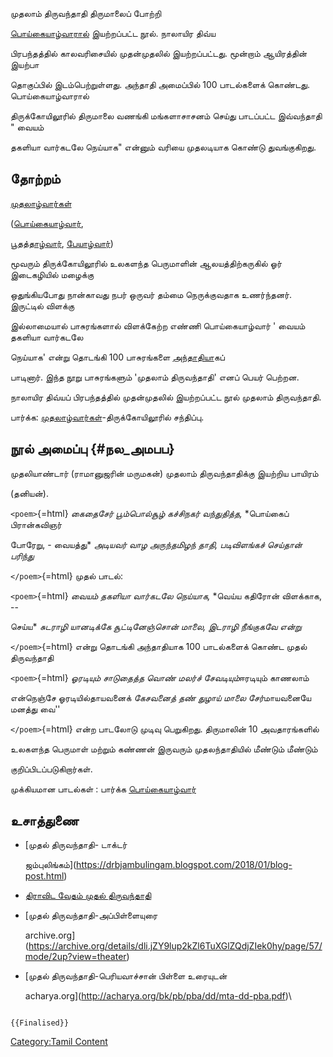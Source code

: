 முதலாம் திருவந்தாதி திருமாலைப் போற்றி
[பொய்கையாழ்வாரால்](பொய்கையாழ்வார் "wikilink") இயற்றப்பட்ட நூல். நாலாயிர திவ்ய
பிரபந்தத்தில் காலவரிசையில் முதன்முதலில் இயற்றப்பட்டது. மூன்றாம் ஆயிரத்தின் இயற்பா
தொகுப்பில் இடம்பெற்றுள்ளது. அந்தாதி அமைப்பில் 100 பாடல்களைக் கொண்டது. பொய்கையாழ்வாரால்
திருக்கோயிலூரில் திருமாலை வணங்கி மங்களாசாசனம் செய்து பாடப்பட்ட இவ்வந்தாதி \" வையம்
தகளியா வார்கடலே நெய்யாக\" என்னும் வரியை முதலடியாக கொண்டு துவங்குகிறது.

## தோற்றம்

[முதலாழ்வார்கள்](முதலாழ்வார்கள் "wikilink")
([பொய்கையாழ்வார்](பொய்கையாழ்வார் "wikilink"),
[பூதத்தாழ்வார்](பூதத்தாழ்வார் "wikilink"), [பேயாழ்வார்](பேயாழ்வார் "wikilink"))
மூவரும் திருக்கோயிலூரில் உலகளந்த பெருமாளின் ஆலயத்திற்கருகில் ஓர் இடைகழியில் மழைக்கு
ஒதுங்கியபோது நான்காவது நபர் ஒருவர் தம்மை நெருக்குவதாக உணர்ந்தனர். இருட்டில் விளக்கு
இல்லாமையால் பாசுரங்களால் விளக்கேற்ற எண்ணி பொய்கையாழ்வார் \' வையம் தகளியா வார்கடலே
நெய்யாக\' என்று தொடங்கி 100 பாசுரங்களை [அந்தாதிய](அந்தாதி "wikilink")ாகப்
பாடினார். இந்த நூறு பாசுரங்களும் \'முதலாம் திருவந்தாதி\' எனப் பெயர் பெற்றன.
நாலாயிர திவ்யப் பிரபந்தத்தில் முதன்முதலில் இயற்றப்பட்ட நூல் முதலாம் திருவந்தாதி.
பார்க்க: [முதலாழ்வார்கள்](முதலாழ்வார்கள் "wikilink")-திருக்கோயிலூரில் சந்திப்பு.

## நூல் அமைப்பு {#நல_அமபப}

முதலியாண்டார் (ராமானுஜரின் மருமகன்) முதலாம் திருவந்தாதிக்கு இயற்றிய பாயிரம்
(தனியன்).

`<poem>`{=html} *கைதைசேர் பூம்பொல்சூழ் கச்சிநகர் வந்துதித்த,* *பொய்கைப் பிரான்கவிஞர்
போரேறு, - வையத்து* *அடியவர் வாழ அருந்தமிழந் தாதி,* *படிவிளங்கச் செய்தான் பரிந்து*
`</poem>`{=html} முதல் பாடல்:

`<poem>`{=html} *வையம் தகளியா வார்கடலே நெய்யாக,* *வெய்ய கதிரோன் விளக்காக, --
செய்ய* *சுடராழி யானடிக்கே சூட்டினேஞ்சொன் மாலை,* *இடராழி நீங்குகவே என்று*
`</poem>`{=html} என்று தொடங்கி அந்தாதியாக 100 பாடல்களைக் கொண்ட முதல் திருவந்தாதி

`<poem>`{=html} *ஓரடியும் சாடுதைத்த வொண் மலர்ச் சேவடியும்*ஈரடியும் காணலாம்
என்நெஞ்சே ஓரடியில்தாயவனைக் *கேசவனைத் தண் துழாய் மாலை சேர்*மாயவனையே மனத்து வை\'\'
`</poem>`{=html} என்ற பாடலோடு முடிவு பெறுகிறது. திருமாலின் 10 அவதாரங்களில்
உலகளந்த பெருமாள் மற்றும் கண்ணன் இருவரும் முதலந்தாதியில் மீண்டும் மீண்டும்
குறிப்பிடப்படுகிறார்கள்.

முக்கியமான பாடல்கள் : பார்க்க [பொய்கையாழ்வார்](பொய்கையாழ்வார் "wikilink")

## உசாத்துணை

-   [முதல் திருவந்தாதி- டாக்டர்
    ஜம்புலிங்கம்](https://drbjambulingam.blogspot.com/2018/01/blog-post.html)
-   [திராவிட வேதம் முதல் திருவந்தாதி](https://www.dravidaveda.org/?cat=746)
-   [முதல் திருவந்தாதி-அப்பிள்ளையுரை
    archive.org](https://archive.org/details/dli.jZY9lup2kZl6TuXGlZQdjZIek0hy/page/57/mode/2up?view=theater)
-   [முதல் திருவந்தாதி-பெரியவாச்சான் பிள்ளை உரையுடன்
    acharya.org](http://acharya.org/bk/pb/pba/dd/mta-dd-pba.pdf)\

```{=mediawiki}
{{Finalised}}
```
[Category:Tamil Content](Category:Tamil_Content "wikilink")
